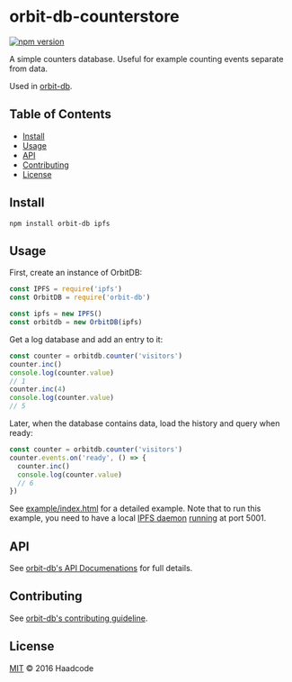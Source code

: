 # orbit-db-counterstore

[![npm version](https://badge.fury.io/js/orbit-db-counterstore.svg)](https://badge.fury.io/js/orbit-db-counterstore)

A simple counters database. Useful for example counting events separate from data.

Used in [orbit-db](https://github.com/haadcode/orbit-db).

## Table of Contents

- [Install](#install)
- [Usage](#usage)
- [API](#api)
- [Contributing](#contributing)
- [License](#license)

## Install
```
npm install orbit-db ipfs
```

## Usage

First, create an instance of OrbitDB:

```javascript
const IPFS = require('ipfs')
const OrbitDB = require('orbit-db')

const ipfs = new IPFS()
const orbitdb = new OrbitDB(ipfs)
```

Get a log database and add an entry to it:

```javascript
const counter = orbitdb.counter('visitors')
counter.inc()
console.log(counter.value)
// 1
counter.inc(4)
console.log(counter.value)
// 5
```

Later, when the database contains data, load the history and query when ready:

```javascript
const counter = orbitdb.counter('visitors')
counter.events.on('ready', () => {
  counter.inc()
  console.log(counter.value)
  // 6
})
```

See [example/index.html]() for a detailed example. Note that to run this example, you need to have a local [IPFS daemon](https://dist.ipfs.io/go-ipfs/floodsub-2) [running](https://ipfs.io/docs/getting-started/) at port 5001.

## API

See [orbit-db's API Documenations](https://github.com/haadcode/orbit-db/blob/master/API.md#counterstorename) for full details.

## Contributing

See [orbit-db's contributing guideline](https://github.com/haadcode/orbit-db#contributing).

## License

[MIT](LICENSE) ©️ 2016 Haadcode
